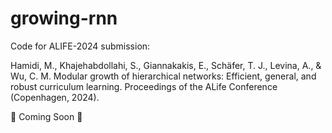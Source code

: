 # growing-rnn

Code for ALIFE-2024 submission: 

Hamidi, M., Khajehabdollahi, S., Giannakakis, E., Schäfer, T. J., Levina, A., & Wu, C. M. Modular growth of hierarchical networks: Efficient, general, and robust curriculum learning. Proceedings of the ALife Conference (Copenhagen, 2024).

🚧 Coming Soon 🚧

